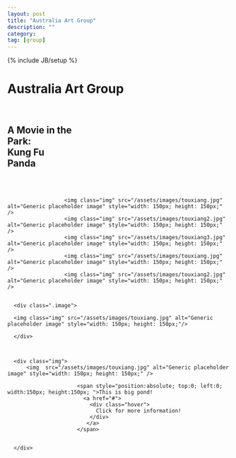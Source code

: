 ```yaml
---
layout: post
title: "Australia Art Group"
description: ""
category: 
tag: [group]
---
```

{% include JB/setup %}


<div class="content-wrapper">
      <div id="Group3" class="col-lg-12" style="padding-bottom: 3%">
        <h1>Australia Art Group</h1>
      </div>
                        
<div id="divContainer" class="content">
  <div class="img" style="width:150px; height:150px; background:url('/assets/images/touxiang.jpg') center;">
    <h2><div class="h2c">A Movie in the Park:<br />Kung Fu Panda</div></h2>

  </div>
   
                      <img class="img" src="/assets/images/touxiang.jpg" alt="Generic placeholder image" style="width: 150px; height: 150px;" />
                      <img class="img" src="/assets/images/touxiang2.jpg" alt="Generic placeholder image" style="width: 150px; height: 150px;" />
                      <img class="img" src="/assets/images/touxiang3.jpg" alt="Generic placeholder image" style="width: 150px; height: 150px;" /> 
                      <img class="img" src="/assets/images/touxiang.jpg" alt="Generic placeholder image" style="width: 150px; height: 150px;" />
                      <img class="img" src="/assets/images/touxiang2.jpg" alt="Generic placeholder image" style="width: 150px; height: 150px;" />


      <div class=".image">

      <img class="img" src="/assets/images/touxiang.jpg" alt="Generic placeholder image" style="width: 150px; height: 150px;"/>
        
      </div>



      <div class="img">
          <img  src="/assets/images/touxiang.jpg" alt="Generic placeholder image" style="width: 150px; height: 150px;" />

                          <span style="position:absolute; top:0; left:0; width:150px; height:150px; ">This is big pond!
                            <a href="#">
                              <div class="hover">
                                Click for more information!
                              </div>
                             </a>
                          </span>

         
      </div>
</div>
                       
</div>

